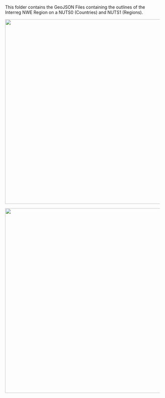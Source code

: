 This folder contains the GeoJSON Files containing the outlines of the Interreg NWE Region on a NUTS0 (Countries) and NUTS1 (Regions). 

<p align="center"><img src="https://raw.githubusercontent.com/AlexanderJuestel/hd_mapping_interreg_nwe/images/interreg_nwe_region_NUTS0.PNG" width="600">

<p align="center"><img src="https://raw.githubusercontent.com/AlexanderJuestel/hd_mapping_interreg_nwe/images/interreg_nwe_region_NUTS1.PNG" width="600">
